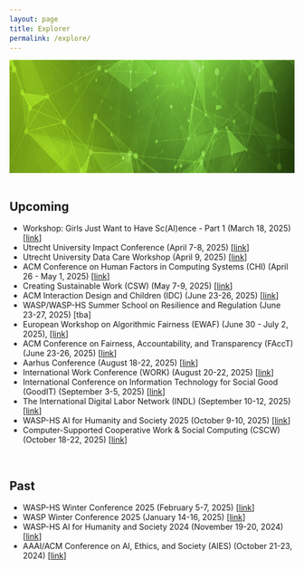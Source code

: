 ```yaml
---
layout: page
title: Explorer
permalink: /explore/
---
```

<center><img src="/images/header-bg.jpg" width="1000" height="200" align="center"></center>

<br>

## Upcoming
* Workshop: Girls Just Want to Have Sc(AI)ence - Part 1 (March 18, 2025) [[link](https://wasp-hs.org/event/girls-just-want-to-have-scaience-creating-a-research-network-to-fostering-women-participation-in-technoscience/)]
* Utrecht University Impact Conference (April 7-8, 2025) [[link](https://impact.dataschool.nl)]
* Utrecht University Data Care Workshop (April 9, 2025) [[link](https://www.uu.nl/en/events/data-care-workshop-i-gender-responsive-strategies-for-equitable-ai-futures)]
* ACM Conference on Human Factors in Computing Systems (CHI) (April 26 - May 1, 2025) [[link](https://chi2025.acm.org/)]
* Creating Sustainable Work (CSW) (May 7-9, 2025) [[link](https://ki.se/en/imm/csw2025)]
* ACM Interaction Design and Children (IDC) (June 23-26, 2025) [[link](https://idc.acm.org/2025/)]
* WASP/WASP-HS Summer School on Resilience and Regulation (June 23-27, 2025) [tba]
* European Workshop on Algorithmic Fairness (EWAF) (June 30 - July 2, 2025), [[link](https://2025.ewaf.org/home)]
* ACM Conference on Fairness, Accountability, and Transparency (FAccT) (June 23-26, 2025) [[link](https://facctconference.org/)]
* Aarhus Conference (August 18-22, 2025) [[link](https://aarhus2025.org/)]
* International Work Conference (WORK) (August 20-22, 2025) [[link](https://work2025.fi/)]
* International Conference on Information Technology for Social Good (GoodIT) (September 3-5, 2025) [[link](https://goodit2025.idlab.uantwerpen.be/)]
* The International Digital Labor Network (INDL) (September 10-12, 2025) [[link](https://www.indl.network/indl-8/)]
* WASP-HS AI for Humanity and Society 2025 (October 9-10, 2025) [[link](https://wasp-hs.org/event/ai-for-humanity-and-society-2025-the-great-transformaition/)]
* Computer-Supported Cooperative Work & Social Computing (CSCW) (October 18-22, 2025) [[link](https://cscw.acm.org/2025/)]

<br>

## Past
* WASP-HS Winter Conference 2025 (February 5-7, 2025) [[link](https://wasp-hs.org/event/winter-conference-2025/)]
* WASP Winter Conference 2025 (January 14-16, 2025) [[link](https://internal.wasp-sweden.org/wasp-winter-conference-14-16-january-2025/)]
* WASP-HS AI for Humanity and Society 2024 (November 19-20, 2024) [[link](https://wasp-hs.org/event/ai-for-humanity-and-society-2024/)]
* AAAI/ACM Conference on AI, Ethics, and Society (AIES) (October 21-23, 2024) [[link](https://www.aies-conference.com/2024/)]
